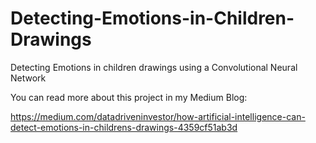 # Detecting-Emotions-in-Children-Drawings
Detecting Emotions in children drawings using a Convolutional Neural Network

You can read more about this project in my Medium Blog:

https://medium.com/datadriveninvestor/how-artificial-intelligence-can-detect-emotions-in-childrens-drawings-4359cf51ab3d

